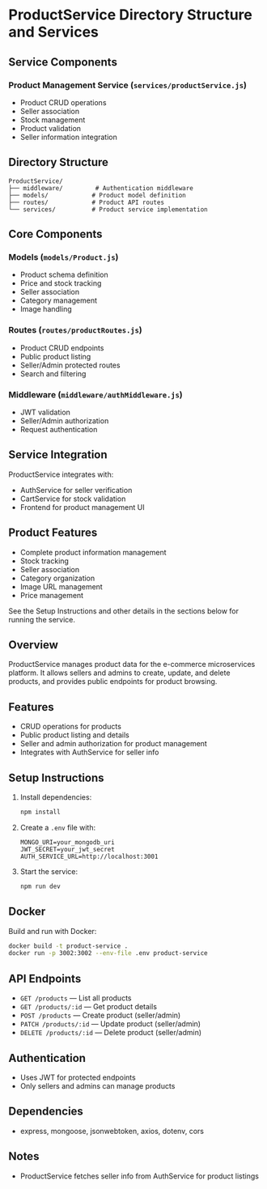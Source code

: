 # ProductService Directory Structure and Services

## Service Components

### Product Management Service (`services/productService.js`)
- Product CRUD operations
- Seller association
- Stock management
- Product validation
- Seller information integration

## Directory Structure
```
ProductService/
├── middleware/         # Authentication middleware
├── models/            # Product model definition
├── routes/            # Product API routes
└── services/          # Product service implementation
```

## Core Components

### Models (`models/Product.js`)
- Product schema definition
- Price and stock tracking
- Seller association
- Category management
- Image handling

### Routes (`routes/productRoutes.js`)
- Product CRUD endpoints
- Public product listing
- Seller/Admin protected routes
- Search and filtering

### Middleware (`middleware/authMiddleware.js`)
- JWT validation
- Seller/Admin authorization
- Request authentication

## Service Integration
ProductService integrates with:
- AuthService for seller verification
- CartService for stock validation
- Frontend for product management UI

## Product Features
- Complete product information management
- Stock tracking
- Seller association
- Category organization
- Image URL management
- Price management

See the Setup Instructions and other details in the sections below for running the service.

## Overview
ProductService manages product data for the e-commerce microservices platform. It allows sellers and admins to create, update, and delete products, and provides public endpoints for product browsing.

## Features
- CRUD operations for products
- Public product listing and details
- Seller and admin authorization for product management
- Integrates with AuthService for seller info

## Setup Instructions
1. Install dependencies:
   ```bash
   npm install
   ```
2. Create a `.env` file with:
   ```env
   MONGO_URI=your_mongodb_uri
   JWT_SECRET=your_jwt_secret
   AUTH_SERVICE_URL=http://localhost:3001
   ```
3. Start the service:
   ```bash
   npm run dev
   ```

## Docker
Build and run with Docker:
```bash
docker build -t product-service . 
docker run -p 3002:3002 --env-file .env product-service
```

## API Endpoints
- `GET /products` — List all products
- `GET /products/:id` — Get product details
- `POST /products` — Create product (seller/admin)
- `PATCH /products/:id` — Update product (seller/admin)
- `DELETE /products/:id` — Delete product (seller/admin)

## Authentication
- Uses JWT for protected endpoints
- Only sellers and admins can manage products

## Dependencies
- express, mongoose, jsonwebtoken, axios, dotenv, cors

## Notes
- ProductService fetches seller info from AuthService for product listings
